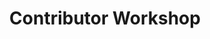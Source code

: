 ---
title: "Contributor Workshop"
weight: 2
aliases: [ "/workshop" ]
description: |
  A guided on-ramping experience to the Kubernetes project. If you're new to
  contributing to the project, this is an excellent place to start your journey.
---